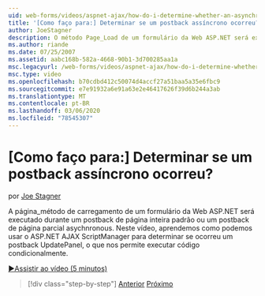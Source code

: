 ```yaml
---
uid: web-forms/videos/aspnet-ajax/how-do-i-determine-whether-an-asynchronous-postback-has-occurred
title: '[Como faço para:] Determinar se um postback assíncrono ocorreu? | Microsoft Docs'
author: JoeStagner
description: O método Page_Load de um formulário da Web ASP.NET será executado durante um postback de página inteira padrão ou um postback de página parcial asychnronous. Neste vídeo...
ms.author: riande
ms.date: 07/25/2007
ms.assetid: aabc168b-582a-4668-90b1-3d700285aa1a
msc.legacyurl: /web-forms/videos/aspnet-ajax/how-do-i-determine-whether-an-asynchronous-postback-has-occurred
msc.type: video
ms.openlocfilehash: b70cdbd412c50074d4accf27a51baa5a35e6fbc9
ms.sourcegitcommit: e7e91932a6e91a63e2e46417626f39d6b244a3ab
ms.translationtype: MT
ms.contentlocale: pt-BR
ms.lasthandoff: 03/06/2020
ms.locfileid: "78545307"
---
```

# <a name="how-do-i-determine-whether-an-asynchronous-postback-has-occurred"></a>[Como faço para:] Determinar se um postback assíncrono ocorreu?

por [Joe Stagner](https://github.com/JoeStagner)

A página\_método de carregamento de um formulário da Web ASP.NET será executado durante um postback de página inteira padrão ou um postback de página parcial asychnronous. Neste vídeo, aprendemos como podemos usar o ASP.NET AJAX ScriptManager para determinar se ocorreu um postback UpdatePanel, o que nos permite executar código condicionalmente.

[&#9654;Assistir ao vídeo (5 minutos)](https://channel9.msdn.com/Blogs/ASP-NET-Site-Videos/how-do-i-determine-whether-an-asynchronous-postback-has-occurred)

> [!div class="step-by-step"]
> [Anterior](how-do-i-use-javascript-to-refresh-an-aspnet-ajax-updatepanel.md)
> [Próximo](how-do-i-use-the-conditional-updatemode-of-the-updatepanel.md)
